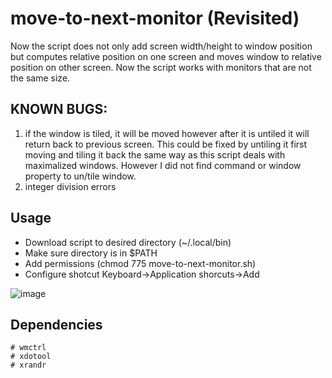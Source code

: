 # move-to-next-monitor (Revisited)

Now the script does not only add screen width/height to window position 
but computes relative position on one screen and moves window to relative
position on other screen. Now the script works with monitors that are not 
the same size.

## KNOWN BUGS: 
1) if the window is tiled, it will be moved however after it is untiled
it will return back to previous screen. This could be fixed by untiling it 
first moving and tiling it back the same way as this script deals with 
maximalized windows. However I did not find command or window property 
to un/tile window.
2) integer division errors

## Usage

* Download script to desired directory (~/.local/bin) 
* Make sure directory is in $PATH                     
* Add permissions (chmod 775 move-to-next-monitor.sh)
* Configure shotcut  Keyboard->Application shorcuts->Add 


![image](https://user-images.githubusercontent.com/72152874/112764417-b540e800-9008-11eb-92b3-eb4742de321a.png)

## Dependencies

```
# wmctrl
# xdotool
# xrandr
```
